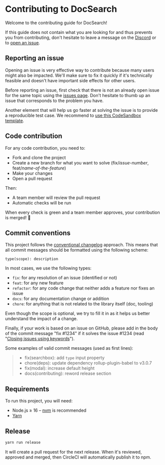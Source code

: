 # Contributing to DocSearch

Welcome to the contributing guide for DocSearch!

If this guide does not contain what you are looking for and thus prevents you from contributing, don't hesitate to leave a message on the [Discord](https://discord.gg/bRTacwYrfX) or to [open an issue](https://github.com/algolia/docsearch/issues).

## Reporting an issue

Opening an issue is very effective way to contribute because many users might also be impacted. We'll make sure to fix it quickly if it's technically feasible and doesn't have important side effects for other users.

Before reporting an issue, first check that there is not an already open issue for the same topic using the [issues page](https://github.com/algolia/docsearch/issues). Don't hesitate to thumb up an issue that corresponds to the problem you have.

Another element that will help us go faster at solving the issue is to provide a reproducible test case. We recommend to [use this CodeSandbox template](https://codesandbox.io/s/github/algolia/docsearch/tree/main/examples/demo).

## Code contribution

For any code contribution, you need to:

- Fork and clone the project
- Create a new branch for what you want to solve (fix/_issue-number_, feat/_name-of-the-feature_)
- Make your changes
- Open a pull request

Then:

- A team member will review the pull request
- Automatic checks will be run

When every check is green and a team member approves, your contribution is merged! 🚀

## Commit conventions

This project follows the [conventional changelog](https://conventionalcommits.org/) approach. This means that all commit messages should be formatted using the following scheme:

```
type(scope): description
```

In most cases, we use the following types:

- `fix`: for any resolution of an issue (identified or not)
- `feat`: for any new feature
- `refactor`: for any code change that neither adds a feature nor fixes an issue
- `docs`: for any documentation change or addition
- `chore`: for anything that is not related to the library itself (doc, tooling)

Even though the scope is optional, we try to fill it in as it helps us better understand the impact of a change.

Finally, if your work is based on an issue on GitHub, please add in the body of the commit message "fix #1234" if it solves the issue #1234 (read "[Closing issues using keywords](https://help.github.com/en/articles/closing-issues-using-keywords)").

Some examples of valid commit messages (used as first lines):

> - fix(searchbox): add `type` input property
> - chore(deps): update dependency rollup-plugin-babel to v3.0.7
> - fix(modal): increase default height
> - docs(contributing): reword release section

## Requirements

To run this project, you will need:

- Node.js ≥ 16 – [nvm](https://github.com/creationix/nvm#install-script) is recommended
- [Yarn](https://yarnpkg.com)

## Release

```sh
yarn run release
```

It will create a pull request for the next release. When it's reviewed, approved and merged, then CircleCI will automatically publish it to npm.
